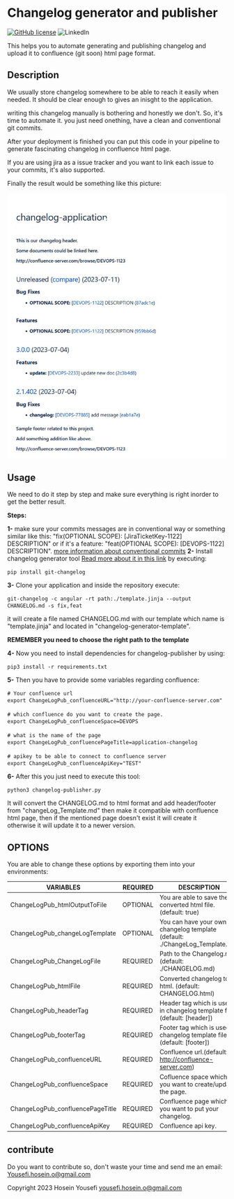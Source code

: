 # Changelog generator and publisher

[![GitHub license](https://img.shields.io/github/license/hosein-yousefii/changelog-publisher)](https://github.com/hosein-yousefii/changelog-publisher/blob/master/LICENSE)
![LinkedIn](https://shields.io/badge/style-hoseinyousefi-black?logo=linkedin&label=LinkedIn&link=https://www.linkedin.com/in/hoseinyousefi)

This helps you to automate generating and publishing changelog and upload it to confluence (git soon) html page format.

## Description
We usually store changelog somewhere to be able to reach it easily when needed. It should be clear enough to gives an inisght to the application.

writing this changelog manually is bothering and honestly we don't. So, it's time to automate it. you just need onething, have a clean and conventional git commits.

After your deployment is finished you can put this code in your pipeline to generate fascinating changelog in confluence html page.

If you are using jira as a issue tracker and you want to link each issue to your commits, it's also supported.

Finally the result would be something like this picture:

<img width="900" src="https://github.com/hosein-yousefii/changelog-publisher/blob/main/example/changelog.png">

## Usage
We need to do it step by step and make sure everything is right inorder to get the better result.

**Steps:**

**1-** make sure your commits messages are in conventional way or something similar like this: "fix(OPTIONAL SCOPE): [JiraTicketKey-1122] DESCRIPTION"
  or if it's a feature: "feat(OPTIONAL SCOPE): [DEVOPS-1122] DESCRIPTION". [more information about conventional commits](https://www.conventionalcommits.org/en/v1.0.0/)
**2-** Install changelog generator tool [Read more about it in this link](https://github.com/pawamoy/git-changelog) by executing:
  ```
  pip install git-changelog
  ```
**3-** Clone your application and inside the repository execute:
  ```
  git-changelog -c angular -rt path:./template.jinja --output CHANGELOG.md -s fix,feat
  ```
  it will create a file named CHANGELOG.md with our template which name is "template.jinja" and located in "changelog-generator-template".

  **REMEMBER you need to choose the right path to the template** 

**4-** Now you need to install dependencies for changelog-publisher by using:
  ```
  pip3 install -r requirements.txt
  ```
**5-** Then you have to provide some variables regarding confluence:
  ```
  # Your confluence url
  export ChangeLogPub_confluenceURL="http://your-confluence-server.com"

  # which confluence do you want to create the page.
  export ChangeLogPub_confluenceSpace=DEVOPS

  # what is the name of the page
  export ChangeLogPub_confluencePageTitle=application-changelog

  # apikey to be able to connect to confluence server
  export ChangeLogPub_confluenceApiKey="TEST"
  ```
**6-** After this you just need to execute this tool:
  ```
  python3 changelog-publisher.py
  ```
  It will convert the CHANGELOG.md to html format and add header/footer from "changeLog_Template.md" then make it compatible with confluence html page, then if the mentioned page doesn't exist it will create it otherwise it will update it to a newer version.

## OPTIONS

You are able to change these options by exporting them into your environments:

| VARIABLES                       | REQUIRED  | DESCRIPTION                                                                     |
| ------------------------------- | --------- | ------------------------------------------------------------------------------- |
| ChangeLogPub_htmlOutputToFile   | OPTIONAL  | You are able to save the converted html file. (default: true)                   |
| ChangeLogPub_changeLogTemplate  | OPTIONAL  | You can have your own changelog template (default: ./ChangeLog_Template.md)     |
| ChangeLogPub_ChangeLogFile      | REQUIRED  | Path to the Changelog.md (default: ./CHANGELOG.md)                              |
| ChangeLogPub_htmlFile           | REQUIRED  | Converted changelog to html. (default: CHANGELOG.html)                          |
| ChangeLogPub_headerTag          | REQUIRED  | Header tag which is used in changelog template file. (default: [header])        |
| ChangeLogPub_footerTag          | REQUIRED  | Footer tag which is used in changelog template file. (default: [footer])        |
| ChangeLogPub_confluenceURL      | REQUIRED  | Confluence url.(default: http://confluence-server.com)                          |
| ChangeLogPub_confluenceSpace    | REQUIRED  | Cofluence space which you want to create/update the page.                       |
| ChangeLogPub_confluencePageTitle| REQUIRED  | Confluence page which you want to put your changelog.                           |
| ChangeLogPub_confluenceApiKey   | REQUIRED  | Confluence api key.                                                             |


## contribute
Do you want to contribute so, don't waste your time and send me an email: Yousefi.hosein.o@gmail.com

Copyright 2023 Hosein Yousefi <yousefi.hosein.o@gmail.com>







